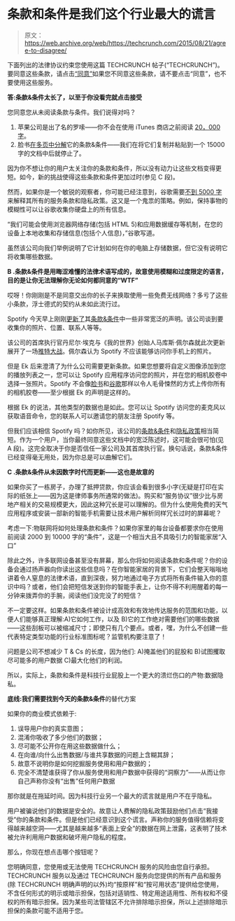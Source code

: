 # 条款和条件是我们这个行业最大的谎言

> 原文：<https://web.archive.org/web/https://techcrunch.com/2015/08/21/agree-to-disagree/>

下面列出的法律协议约束您使用这篇 TECHCRUNCH 帖子(“TECHCRUNCH”)。要同意这些条款，请点击[“同意”](https://web.archive.org/web/20230316161111/https://twitter.com/eldsjal/status/634730371804958720)如果您不同意这些条款，请不要点击“同意”，也不要使用这些服务。

**答:条款&条件太长了，以至于你没看完就点击接受**

您同意您从未阅读条款与条件。我们说得对吗？

1.  苹果公司是出了名的罗嗦——你不会在使用 iTunes 商店之前阅读 [20，000 字](https://web.archive.org/web/20230316161111/https://www.apple.com/legal/internet-services/itunes/us/terms.html)。
2.  脸书[在多页中分解](https://web.archive.org/web/20230316161111/https://www.facebook.com/terms.php)它的条款&条件——我们在将它们复制并粘贴到一个 15000 字的文档中后就停止了。

因为你不想让你的用户太关注你的条款和条件，所以没有动力让这些文档变得更短。如今，新的挑战使得这些条款和条件更加过时(参见 C 段)。

然而，如果你是一个敏锐的观察者，你可能已经注意到，谷歌需要[不到 5000 字](https://web.archive.org/web/20230316161111/http://www.google.com/intl/en/policies/terms/)来解释其所有的服务条款和隐私政策。这又是一个鬼祟的策略。例如，保持事物的模糊性可以让谷歌收集你硬盘上的所有信息。

“我们可能会使用浏览器网络存储(包括 HTML 5)和应用数据缓存等机制，在您的设备上本地收集和存储信息(包括个人信息)，”谷歌写道。

虽然该公司向我们举例说明了它计划如何在你的电脑上存储数据，但它没有说明它将收集哪些数据。

**B .条款&条件是用晦涩难懂的法律术语写成的，故意使用模糊和过度限定的语言，目的是让你无法理解你无论如何都同意的“WTF”**

哎呀！你刚刚是不是同意交出你的长子来换取使用一些免费无线网络？多亏了这些小条款，浮士德式的契约从未如此流行过。

Spotify 今天早上刚刚[更新了](https://web.archive.org/web/20230316161111/https://news.spotify.com/us/2015/08/17/updated-terms/)其[条款&条件](https://web.archive.org/web/20230316161111/https://www.spotify.com/fr/legal/end-user-agreement/)中一些非常宽泛的声明。该公司谈到要收集你的照片、位置、联系人等等。

该公司的首席执行官丹尼尔·埃克与《我的世界》创始人马库斯·佩尔森就此次更新展开了一场[推特大战](https://web.archive.org/web/20230316161111/https://twitter.com/notch/status/634667225933316097)。佩尔森认为 Spotify 不应该能够访问你手机上的照片。

但是 Ek 后来澄清了为什么公司需要更新条款。如果您想要将自定义图像添加到您的播放列表之一，您可以让 Spotify 应用程序访问您的照片，并在您的相机胶卷中选择一张照片。Spotify 不会像[脸书](https://web.archive.org/web/20230316161111/https://www.facebook.com/help/409007099162779/)和[谷歌](https://web.archive.org/web/20230316161111/https://techcrunch.com/2015/05/28/google-photos-breaks-free-of-google-now-offers-free-unlimited-storage/)那样以令人毛骨悚然的方式上传你所有的相机胶卷——至少根据 Ek 的声明是这样的。

根据 Ek 的说法，其他类型的数据也是如此。您可以让 Spotify 访问您的麦克风以获取语音命令，您的联系人可以邀请您的朋友注册 Spotify 等。

但我们应该相信 Spotify 吗？如你所见，该公司的[条款&条件](https://web.archive.org/web/20230316161111/https://www.spotify.com/legal/end-user-agreement/)和[隐私政策](https://web.archive.org/web/20230316161111/https://www.spotify.com/legal/privacy-policy/)相当简短。作为一个用户，当你最终同意这些文档中的宽泛陈述时，这可能会很可怕(见 A 段)。这完全取决于你是否信任一家公司及其首席执行官。换句话说，条款&条件已经变得毫无用处，因为你总是可以曲解它们。

**C .条款&条件从未因数字时代而更新——这也是故意的**

如果你买了一栋房子，办理了抵押贷款，你应该会看到很多小字(无疑是打印在实际的纸张上——因为这是律师事务所通常的做法)。购买和“服务协议”很少比与房地产相关的交易规模更大，因此这种冗长是可以理解的。但为什么使用免费的天气应用程序或安装一部新的智能手机需要让技术用户解析同样冗长过时的屏幕呢？

考虑一下:物联网将如何处理条款和条件？如果你家里的每台设备都要求你在使用前阅读 2000 到 10000 字的“条件”，这是一个相当大且不具吸引力的智能家居“入口”

除此之外，许多联网设备甚至没有屏幕，那么你将如何阅读条款和条件呢？你的设备会通过扬声器向你读出这些信息吗？在你智能家居的背景下，它们会整天嗡嗡地讲着令人窒息的法律术语，直到深夜，努力地通过电子方式将所有条件输入你的意识中吗？或者，他们会把短信发送到你的智能手表上，让你不得不利用醒着的每一分钟来拨弄你的手腕，阅读他们没完没了的短信？

不一定要这样。如果条款和条件被设计成高效和有效地传达服务的范围和功能，以便人们能够真正理解:A)它如何工作，以及 B)它的工作绝对需要他们的哪些数据——这些刮板可以被缩减尺寸；即使只有几个要点。或者，嘿，为什么不创建一些代表特定类型功能的行业标准图标呢？监管机构要注意了！

问题是公司不想减少 T & Cs 的长度，因为他们:
A)掩盖他们的屁股和 B)试图攫取尽可能多的用户数据 C)最大化他们的利润。

所以，实际上，条款和条件是科技行业屁股上一个更大的溃烂伤口的产物:数据隐私。

**底线:我们需要找到今天的条款&条件**的替代方案

如果你的商业模式依赖于:

1.  误导用户你的真实意图；
2.  混淆你吸收了多少他们的数据；
3.  尽可能不公开你在用这些数据做什么；
4.  在向谁/向什么出售数据/与谁共享数据的问题上含糊其辞；
5.  故意不说明你是如何挖掘服务使用和用户数据的；
6.  完全不清楚谁获得了你从服务使用和用户数据中获得的“洞察力”——从而让你自己声称你没有“出售”任何用户数据

那你就是在拖延时间。因为科技行业另一个最大的谎言就是用户不在乎隐私。

用户被骗说他们的数据是安全的。故意让人费解的隐私政策鼓励他们点击“我接受”你的条款和条件。但是他们已经意识到这个谎言。声称你的服务值得信赖将变得越来越空洞——尤其是越来越多“表面上安全”的数据在网上泄露，这表明了技术被允许利用用户数据和破坏用户隐私的程度。

那么，你现在想点击哪个按钮呢？

您明确同意，您使用或无法使用 TECHCRUNCH 服务的风险由您自行承担。TECHCRUNCH 服务以及通过 TECHCRUNCH 服务向您提供的所有产品和服务(除 TECHCRUNCH 明确声明的以外)均“按原样”和“按可用状态”提供给您使用，不含任何形式的明示或暗示担保，包括对适销性、特定用途适用性、所有权和不侵权的所有暗示担保。因为某些司法管辖区不允许排除暗示担保，所以上述排除暗示担保的条款可能不适用于您。
